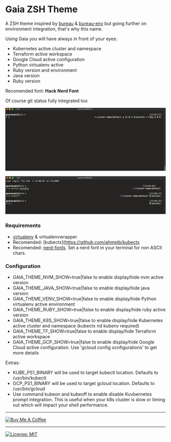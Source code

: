 # Gaia ZSH Theme

A ZSH theme inspired by [bureau](https://github.com/isqua/bureau) & [bureau-env](https://github.com/angus-lherrou/bureau-env) but going further on environment integration, that's why this name.

Using Gaia you will have always in front of your eyes:
* Kubernetes active cluster and namespace
* Terraform active workspace
* Google Cloud active configuration
* Python virtualenv active
* Ruby version and environment
* Java version 
* Ruby version

Recomended font: **Hack Nerd Font**

Of course git status fully integrated too

![](Screenshot2.png)

![](Screenshot1.png)

### Requirements

- [virtualenv](https://virtualenv.pypa.io/) & virtualenvwrapper
- Recomended: [kubectx](https://github.com/ahmetb/kubectx
- Recomended: [nerd-fonts](https://www.nerdfonts.com/). Set a nerd font in your terminal for non ASCII chars.

### Configuration

- GAIA_THEME_NVM_SHOW=true|false to enable display/hide nvm active version
- GAIA_THEME_JAVA_SHOW=true|false to enable display/hide java version
- GAIA_THEME_VENV_SHOW=true|false to enable display/hide Python virtualenv active environment
- GAIA_THEME_RUBY_SHOW=true|false to enable display/hide ruby active version
- GAIA_THEME_K8S_SHOW=true|false to enable display/hide Kubernetes active cluster and namespace (kubectx nd kubenv required)
- GAIA_THEME_TF_SHOW=true|false to enable display/hide Terraform active workspace
- GAIA_THEME_GCP_SHOW=true|false to enable display/hide Google Cloud active configuration. Use 'gcloud config ocnfigurations' to get more details


Extras:
- KUBE_PS1_BINARY will be used to target kubectl location. Defaults to /usr/bin/kubectl
- GCP_PS1_BINARY will be used to target gcloud location. Defaults to /usr/bin/gcloud
- Use command kubeon and kubeoff to enable disable Kuvbernetes prompt integration. This is useful when your k8s cluster is slow or timing out which will impact your shell performance.

---

<a href="https://www.buymeacoffee.com/gcaracuel" target="_blank"><img src="https://www.buymeacoffee.com/assets/img/custom_images/orange_img.png" alt="Buy Me A Coffee" style="height: 41px !important;width: 174px !important;box-shadow: 0px 3px 2px 0px rgba(190, 190, 190, 0.5) !important;-webkit-box-shadow: 0px 3px 2px 0px rgba(190, 190, 190, 0.5) !important;" ></a>

---

[![License: MIT](https://img.shields.io/badge/License-MIT-yellow.svg)](https://opensource.org/licenses/MIT)
